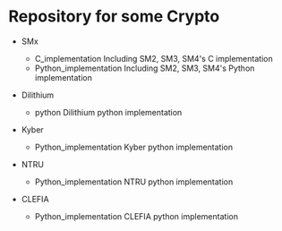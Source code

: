 # Repository for some Crypto

- SMx
    - C_implementation
    Including SM2, SM3, SM4's C implementation
    - Python_implementation
    Including SM2, SM3, SM4's Python implementation

- Dilithium
    - python
    Dilithium python implementation

- Kyber
    - Python_implementation
    Kyber python implementation

- NTRU
    - Python_implementation
    NTRU python implementation

- CLEFIA
    - Python_implementation
    CLEFIA python implementation